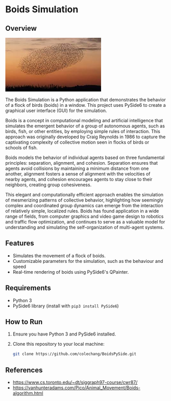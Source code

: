 # Boids Simulation

## Overview

![Representation of Boids in Nature](image.png)

The Boids Simulation is a Python application that demonstrates the behavior of a flock of birds (boids) in a window. This project uses PySide6 to create a graphical user interface (GUI) for the simulation. 

Boids is a concept in computational modeling and artificial intelligence that simulates the emergent behavior of a group of autonomous agents, such as birds, fish, or other entities, by employing simple rules of interaction. This approach was originally developed by Craig Reynolds in 1986 to capture the captivating complexity of collective motion seen in flocks of birds or schools of fish.

Boids models the behavior of individual agents based on three fundamental principles: separation, alignment, and cohesion. Separation ensures that agents avoid collisions by maintaining a minimum distance from one another, alignment fosters a sense of alignment with the velocities of nearby agents, and cohesion encourages agents to stay close to their neighbors, creating group cohesiveness.

This elegant and computationally efficient approach enables the simulation of mesmerizing patterns of collective behavior, highlighting how seemingly complex and coordinated group dynamics can emerge from the interaction of relatively simple, localized rules. Boids has found application in a wide range of fields, from computer graphics and video game design to robotics and traffic flow optimization, and continues to serve as a valuable model for understanding and simulating the self-organization of multi-agent systems.
## Features

- Simulates the movement of a flock of boids.
- Customizable parameters for the simulation, such as the behaviour and speed
- Real-time rendering of boids using PySide6's QPainter.

## Requirements

- Python 3
- PySide6 library (install with `pip3 install PySide6`)

## How to Run

1. Ensure you have Python 3 and PySide6 installed.

2. Clone this repository to your local machine:
   ```bash
   git clone https://github.com/colechang/BoidsPySide.git
   ```

<!--## Example ![Boids Simulation Screenshot](boids.gif)-->

## References
- https://www.cs.toronto.edu/~dt/siggraph97-course/cwr87/
- https://vanhunteradams.com/Pico/Animal_Movement/Boids-algorithm.html
